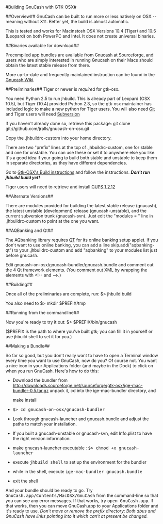 #Building GnuCash with GTK-OSX#

##Overview##
GnuCash can be built to run more or less natively on OSX -- meaning
without X11. Better yet, the build is almost automatic.

This is tested and works for Macinstosh OSX Versions 10.4 (Tiger) and
10.5 (Leopard) on both PowerPC and Intel. It does not create universal
binaries.

##Binaries available for download##

Precompiled app bundles are available from [Gnucash at
Sourceforge](http://gnucash.sourceforge.net), and users who are simply
interested in running Gnucash on their Macs should obtain the latest
stable release from there.

More up-to-date and frequently maintained instruction can be found in
the [Gnucash Wiki](http://wiki.gnucash.org/wiki/MacOSX/Quartz).

##Preliminaries##
Tiger or newer is <em>required</em> for gtk-osx.

You need Python 2.5 to run jhbuild. This is already part of Leopard
(OSX 10.5), but Tiger (10.4) provided Python 2.3, so the gtk-osx
maintainer has included logic to make a new python for Tiger users.
You will also need [Git](http://metastatic.org/source/git-osx.html)
and Tiger users will need
[Subversion](http://www.open.collab.net/downloads/community/)

If you haven't already done so, retrieve this package:
    git clone git://github.com/jralls/gnucash-on-osx.git

Copy the .jhbuildrc-custom into your home directory.

There are two "prefix" lines at the top of .jhbuildrc-custom, one for stable and one for unstable. You can use these or set it to anywhere else you like. It's a good idea if your going to build both stable and unstable to keep them in separate directories, as they have different dependencies.

Go to [Gtk-OSX's Build instructions](http://sourceforge.net/apps/trac/gtk-osx/wiki/Build) and follow
the instructions. <b><em>Don't run jhbuild build yet!</em></b>

Tiger users will need to retrieve and install
[CUPS 1.2.12](http://downloads.sourceforge.net/cups/cups-1.2.12.dmg)


##Alternate Versions##

There are modules provided for building the latest stable release (gnucash), the latest unstable (development) release (gnucash-unstable), and the current subversion trunk (gnucash-svn). Just edit the "modules = " line in .jhbuildrc-custom to point at the one you want.

##AQBanking and Qt##

The AQbanking library requires [QT](http://qt.nokia.com/downloads/mac-os-cpp) for its online banking setup applet. If you don't want to use online banking, you can add a line 
	skip.add("aqbanking-qt")
to your .jhbuildrc-custom and add "aqbanking" to your modules list just before gnucash.

Edit gnucash-on-osx/gnucash-bundler/gnucash.bundle and comment out the 4
Qt framework elements. (You comment out XML by wrapping the elements with &lt;!-- and --&gt;.)

##Building##

Once all of the preliminaries are complete, run:
	$> jhbuild build

You also need to 
    	$> mkdir $PREFIX/tmp 

##Running from the commandline##

Now you're ready to try it out:
	$> $PREFIX/bin/gnucash

($PREFIX is the path to where you've built gtk; you can fill it in yourself or use jhbuild shell to set it for you.) 

##Making a Bundle##

So far so good, but you don't really want to have to open a Terminal
window every time you want to use GnuCash, now do you? Of course
not. You want a nice icon in your Applications folder (and maybe in
the Dock) to click on when you run GnuCash. Here's how to do this:

 * Download the bundler from http://downloads.sourceforge.net/sourceforge/gtk-osx/ige-mac-bundler-0.5.tar.gz unpack it, cd into the ige-mac-bundler directory, and

	make install
 * 
	<tt>$> cd gnucash-on-osx/gnucash-bundler</tt>
 * Look through gnucash-launcher and gnucash.bundle and adjust the paths to match your installation.
 * If you built a gnucash-unstable or gnucash-svn, edit Info.plist to have the right version information.
 * make gnucash-launcher executable :
	<tt>$> chmod +x gnucash-launcher</tt>
 * execute 
 	<tt>jhbuild shell</tt>
   to set up the environment for the bundler
 * while in the shell, execute 
	<tt>ige-mac-bundler gnucash.bundle</tt>
 * exit the shell

And your bundle should be ready to go.
Try <tt>GnuCash.app/Contents/MacOSX/GnuCash</tt> from the command-line so that you can see any error messages. If that works, try <tt>open GnuCash.app</tt>. If that works, then you can move GnuCash.app to your Applications folder and it's ready to use. <em>Don't move or remove the prefix directory: Both dbus and GnuCash have links pointing into it which can't at present be changed.</em>

